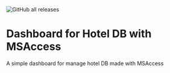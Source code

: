 <img alt="GitHub all releases" src="https://img.shields.io/github/downloads/giuseppericcio/Dashboard_HotelDB/total">

# Dashboard for Hotel DB with MSAccess

A simple dashboard for manage hotel DB made with MSAccess
